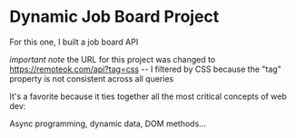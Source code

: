 # Dynamic Job Board Project

For this one, I built a job board API

*important note* the URL for this project was changed to https://remoteok.com/api?tag=css -- I filtered by CSS because the "tag" property is not consistent across all queries

It's a favorite because it ties together all the most critical concepts of web dev:

Async programming, dynamic data, DOM methods... 